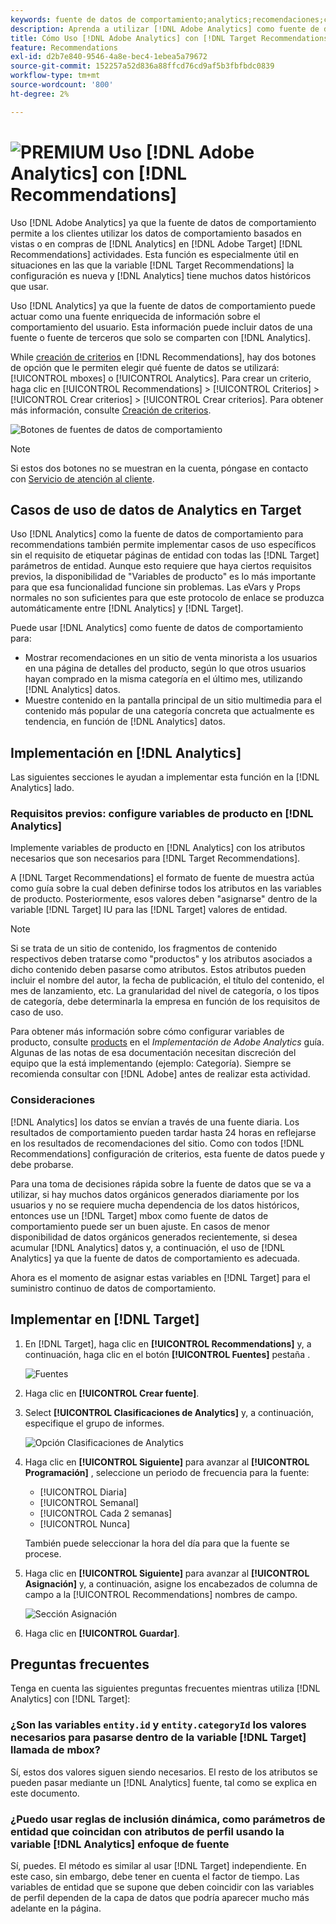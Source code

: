 ```yaml
---
keywords: fuente de datos de comportamiento;analytics;recomendaciones;criterios;variables de producto
description: Aprenda a utilizar [!DNL Adobe Analytics] como fuente de datos de comportamiento desde la que se utilizan los datos de comportamiento basados en vistas o en compras de [!DNL Analytics] en [!DNL Target Recommendations].
title: Cómo Uso [!DNL Adobe Analytics] con [!DNL Target Recommendations]?
feature: Recommendations
exl-id: d2b7e840-9546-4a8e-bec4-1ebea5a79672
source-git-commit: 152257a52d836a88ffcd76cd9af5b3fbfbdc0839
workflow-type: tm+mt
source-wordcount: '800'
ht-degree: 2%

---
```


# ![PREMIUM](/help/main/assets/premium.png) Uso [!DNL Adobe Analytics] con [!DNL Recommendations]

Uso [!DNL Adobe Analytics] ya que la fuente de datos de comportamiento permite a los clientes utilizar los datos de comportamiento basados en vistas o en compras de [!DNL Analytics] en [!DNL Adobe Target] [!DNL Recommendations] actividades. Esta función es especialmente útil en situaciones en las que la variable [!DNL Target Recommendations] la configuración es nueva y [!DNL Analytics] tiene muchos datos históricos que usar.

Uso [!DNL Analytics] ya que la fuente de datos de comportamiento puede actuar como una fuente enriquecida de información sobre el comportamiento del usuario. Esta información puede incluir datos de una fuente o fuente de terceros que solo se comparten con [!DNL Analytics].

While [creación de criterios](/help/main/c-recommendations/c-algorithms/create-new-algorithm.md) en [!DNL Recommendations], hay dos botones de opción que le permiten elegir qué fuente de datos se utilizará: [!UICONTROL mboxes] o [!UICONTROL Analytics]. Para crear un criterio, haga clic en [!UICONTROL Recommendations] > [!UICONTROL Criterios] > [!UICONTROL Crear criterios] > [!UICONTROL Crear criterios]. Para obtener más información, consulte [Creación de criterios](/help/main/c-recommendations/c-algorithms/create-new-algorithm.md).

![Botones de fuentes de datos de comportamiento](assets/behavioral-data-source.png)

>[!NOTE]
>
>Si estos dos botones no se muestran en la cuenta, póngase en contacto con [Servicio de atención al cliente](/help/main/cmp-resources-and-contact-information.md#reference_ACA3391A00EF467B87930A450050077C).

## Casos de uso de datos de Analytics en Target

Uso [!DNL Analytics] como la fuente de datos de comportamiento para recommendations también permite implementar casos de uso específicos sin el requisito de etiquetar páginas de entidad con todas las [!DNL Target] parámetros de entidad. Aunque esto requiere que haya ciertos requisitos previos, la disponibilidad de &quot;Variables de producto&quot; es lo más importante para que esa funcionalidad funcione sin problemas. Las eVars y Props normales no son suficientes para que este protocolo de enlace se produzca automáticamente entre [!DNL Analytics] y [!DNL Target].

Puede usar [!DNL Analytics] como fuente de datos de comportamiento para:

* Mostrar recomendaciones en un sitio de venta minorista a los usuarios en una página de detalles del producto, según lo que otros usuarios hayan comprado en la misma categoría en el último mes, utilizando [!DNL Analytics] datos.
* Muestre contenido en la pantalla principal de un sitio multimedia para el contenido más popular de una categoría concreta que actualmente es tendencia, en función de [!DNL Analytics] datos.

## Implementación en [!DNL Analytics]

Las siguientes secciones le ayudan a implementar esta función en la [!DNL Analytics] lado.

### Requisitos previos: configure variables de producto en [!DNL Analytics]

Implemente variables de producto en [!DNL Analytics] con los atributos necesarios que son necesarios para [!DNL Target Recommendations].

A [!DNL Target Recommendations] el formato de fuente de muestra actúa como guía sobre la cual deben definirse todos los atributos en las variables de producto. Posteriormente, esos valores deben &quot;asignarse&quot; dentro de la variable [!DNL Target] IU para las [!DNL Target] valores de entidad.

>[!NOTE]
>
>Si se trata de un sitio de contenido, los fragmentos de contenido respectivos deben tratarse como &quot;productos&quot; y los atributos asociados a dicho contenido deben pasarse como atributos. Estos atributos pueden incluir el nombre del autor, la fecha de publicación, el título del contenido, el mes de lanzamiento, etc. La granularidad del nivel de categoría, o los tipos de categoría, debe determinarla la empresa en función de los requisitos de caso de uso.

Para obtener más información sobre cómo configurar variables de producto, consulte [products](https://experienceleague.adobe.com/docs/analytics/implementation/vars/page-vars/products.html) en el *Implementación de Adobe Analytics* guía. Algunas de las notas de esa documentación necesitan discreción del equipo que la está implementando (ejemplo: Categoría). Siempre se recomienda consultar con [!DNL Adobe] antes de realizar esta actividad.

### Consideraciones

[!DNL Analytics] los datos se envían a través de una fuente diaria. Los resultados de comportamiento pueden tardar hasta 24 horas en reflejarse en los resultados de recomendaciones del sitio. Como con todos [!DNL Recommendations] configuración de criterios, esta fuente de datos puede y debe probarse.

Para una toma de decisiones rápida sobre la fuente de datos que se va a utilizar, si hay muchos datos orgánicos generados diariamente por los usuarios y no se requiere mucha dependencia de los datos históricos, entonces use un [!DNL Target] mbox como fuente de datos de comportamiento puede ser un buen ajuste. En casos de menor disponibilidad de datos orgánicos generados recientemente, si desea acumular [!DNL Analytics] datos y, a continuación, el uso de [!DNL Analytics] ya que la fuente de datos de comportamiento es adecuada.

Ahora es el momento de asignar estas variables en [!DNL Target] para el suministro continuo de datos de comportamiento.

## Implementar en [!DNL Target]

1. En [!DNL Target], haga clic en **[!UICONTROL Recommendations]** y, a continuación, haga clic en el botón **[!UICONTROL Fuentes]** pestaña .

   ![Fuentes](/help/main/c-recommendations/c-algorithms/assets/feeds-tab.png)

1. Haga clic en **[!UICONTROL Crear fuente]**.

1. Select **[!UICONTROL Clasificaciones de Analytics]** y, a continuación, especifique el grupo de informes.

   ![Opción Clasificaciones de Analytics](/help/main/c-recommendations/c-algorithms/assets/analytics-classifications.png)

1. Haga clic en **[!UICONTROL Siguiente]** para avanzar al **[!UICONTROL Programación]** , seleccione un periodo de frecuencia para la fuente:

   * [!UICONTROL Diaria]
   * [!UICONTROL Semanal]
   * [!UICONTROL Cada 2 semanas]
   * [!UICONTROL Nunca]

   También puede seleccionar la hora del día para que la fuente se procese.

1. Haga clic en **[!UICONTROL Siguiente]** para avanzar al  **[!UICONTROL Asignación]** y, a continuación, asigne los encabezados de columna de campo a la [!UICONTROL Recommendations] nombres de campo.

   ![Sección Asignación](/help/main/c-recommendations/c-algorithms/assets/mapping.png)

1. Haga clic en **[!UICONTROL Guardar]**.

## Preguntas frecuentes

Tenga en cuenta las siguientes preguntas frecuentes mientras utiliza [!DNL Analytics] con [!DNL Target]:

### ¿Son las variables `entity.id` y `entity.categoryId` los valores necesarios para pasarse dentro de la variable [!DNL Target] llamada de mbox?

Sí, estos dos valores siguen siendo necesarios. El resto de los atributos se pueden pasar mediante un [!DNL Analytics] fuente, tal como se explica en este documento.

### ¿Puedo usar reglas de inclusión dinámica, como parámetros de entidad que coincidan con atributos de perfil usando la variable [!DNL Analytics] enfoque de fuente

Sí, puedes. El método es similar al usar [!DNL Target] independiente. En este caso, sin embargo, debe tener en cuenta el factor de tiempo. Las variables de entidad que se supone que deben coincidir con las variables de perfil dependen de la capa de datos que podría aparecer mucho más adelante en la página.
